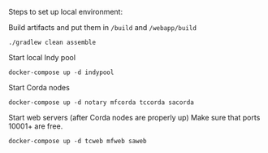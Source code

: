 Steps to set up local environment:


Build artifacts and put them in `/build` and `/webapp/build`

`./gradlew clean assemble`

Start local Indy pool

`docker-compose up -d indypool`

Start Corda nodes

`docker-compose up -d notary mfcorda tccorda sacorda`

Start web servers (after Corda nodes are properly up)
Make sure that ports 10001+ are free.

`docker-compose up -d tcweb mfweb saweb`
